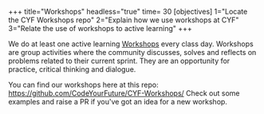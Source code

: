 +++
title="Workshops"
headless="true"
time= 30
[objectives]
1="Locate the CYF Workshops repo"
2="Explain how we use workshops at CYF"
3="Relate the use of workshops to active learning"
+++

We do at least one active learning [Workshops](https://github.com/CodeYourFuture/CYF-Workshops/) every class day.
Workshops are group activities where the community discusses, solves and reflects on problems related to their current sprint. They are an opportunity for practice, critical thinking and dialogue.

You can find our workshops here at this repo: https://github.com/CodeYourFuture/CYF-Workshops/
Check out some examples and raise a PR if you've got an idea for a new workshop.
